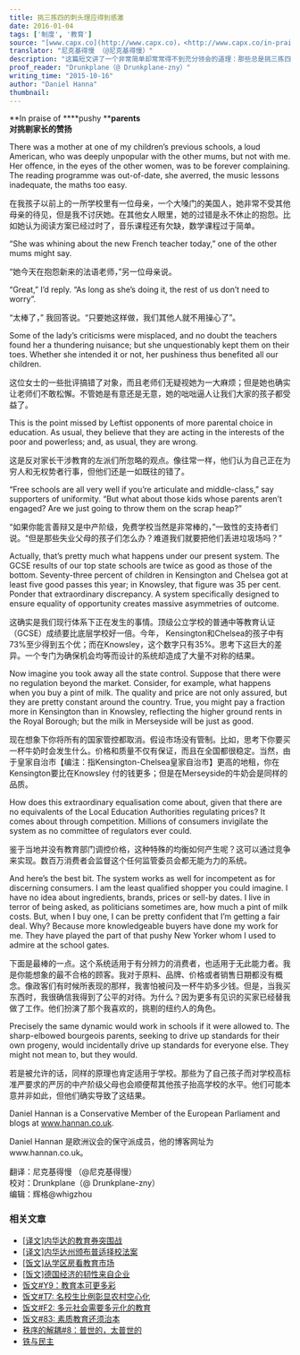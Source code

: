 ```yaml
---
title: 挑三拣四的刺头理应得到感激
date: 2016-01-04
tags: ['制度', '教育']
source: "[www.capx.co](http://www.capx.co)，<http://www.capx.co/in-praise-of-pushy-parents/>"
translator: "尼克基得慢 （@尼克基得慢）"
description: "这篇短文讲了一个非常简单却常常得不到充分领会的道理：那些总是挑三拣四的刺头，其实是强利他主义者（strong altruism），而那些总是一团和气的旁人，在受惠于他们的同时，自己却可保持温和友善的形象，很有意思的观察。"
proof_reader: "Drunkplane（@ Drunkplane-zny）"
writing_time: "2015-10-16"
author: "Daniel Hanna"
thumbnail:
---
```


**In praise of ****pushy ****parents**  
**对挑剔家长的赞扬**

There was a mother at one of my children’s previous schools, a loud American, who was deeply unpopular with the other mums, but not with me. Her offence, in the eyes of the other women, was to be forever complaining. The reading programme was out-of-date, she averred, the music lessons inadequate, the maths too easy.

在我孩子以前上的一所学校里有一位母亲，一个大嗓门的美国人，她非常不受其他母亲的待见，但是我不讨厌她。在其他女人眼里，她的过错是永不休止的抱怨。比如她认为阅读方案已经过时了，音乐课程还有欠缺，数学课程过于简单。

“She was whining about the new French teacher today,” one of the other mums might say.

“她今天在抱怨新来的法语老师，”另一位母亲说。

“Great,” I’d reply. “As long as she’s doing it, the rest of us don’t need to worry”.

“太棒了，” 我回答说。“只要她这样做，我们其他人就不用操心了”。

Some of the lady’s criticisms were misplaced, and no doubt the teachers found her a thundering nuisance; but she unquestionably kept them on their toes. Whether she intended it or not, her pushiness thus benefited all our children.

这位女士的一些批评搞错了对象，而且老师们无疑视她为一大麻烦；但是她也确实让老师们不敢松懈。不管她是有意还是无意，她的咄咄逼人让我们大家的孩子都受益了。

This is the point missed by Leftist opponents of more parental choice in education. As usual, they believe that they are acting in the interests of the poor and powerless; and, as usual, they are wrong.

这是反对家长干涉教育的左派们所忽略的观点。像往常一样，他们认为自己正在为穷人和无权势者行事，但他们还是一如既往的错了。

“Free schools are all very well if you’re articulate and middle-class,” say supporters of uniformity. “But what about those kids whose parents aren’t engaged? Are we just going to throw them on the scrap heap?”

“如果你能言善辩又是中产阶级，免费学校当然是非常棒的，”一致性的支持者们说。“但是那些失业父母的孩子们怎么办？难道我们就要把他们丢进垃圾场吗？”

Actually, that’s pretty much what happens under our present system. The GCSE results of our top state schools are twice as good as those of the bottom. Seventy-three percent of children in Kensington and Chelsea got at least five good passes this year; in Knowsley, that figure was 35 per cent. Ponder that extraordinary discrepancy. A system specifically designed to ensure equality of opportunity creates massive asymmetries of outcome.

这确实是我们现行体系下正在发生的事情。顶级公立学校的普通中等教育认证（GCSE）成绩要比底层学校好一倍。今年， Kensington和Chelsea的孩子中有73%至少得到五个优；而在Knowsley，这个数字只有35%。思考下这巨大的差异。一个专门为确保机会均等而设计的系统却造成了大量不对称的结果。

Now imagine you took away all the state control. Suppose that there were no regulation beyond the market. Consider, for example, what happens when you buy a pint of milk. The quality and price are not only assured, but they are pretty constant around the country. True, you might pay a fraction more in Kensington than in Knowsley, reflecting the higher ground rents in the Royal Borough; but the milk in Merseyside will be just as good.

现在想象下你将所有的国家管控都取消。假设市场没有管制。比如，思考下你要买一杯牛奶时会发生什么。价格和质量不仅有保证，而且在全国都很稳定。当然，由于皇家自治市【编注：指Kensington-Chelsea皇家自治市】更高的地租，你在Kensington要比在Knowsley 付的钱更多；但是在Merseyside的牛奶会是同样的品质。

How does this extraordinary equalisation come about, given that there are no equivalents of the Local Education Authorities regulating prices? It comes about through competition. Millions of consumers invigilate the system as no committee of regulators ever could.

鉴于当地并没有教育部门调控价格，这种特殊的均衡如何产生呢？这可以通过竞争来实现。数百万消费者会监督这个任何监管委员会都无能为力的系统。

And here’s the best bit. The system works as well for incompetent as for discerning consumers. I am the least qualified shopper you could imagine. I have no idea about ingredients, brands, prices or sell-by dates. I live in terror of being asked, as politicians sometimes are, how much a pint of milk costs. But, when I buy one, I can be pretty confident that I’m getting a fair deal. Why? Because more knowledgeable buyers have done my work for me. They have played the part of that pushy New Yorker whom I used to admire at the school gates.

下面是最棒的一点。这个系统适用于有分辨力的消费者，也适用于无此能力者。我是你能想象的最不合格的顾客。我对于原料、品牌、价格或者销售日期都没有概念。像政客们有时候所表现的那样，我害怕被问及一杯牛奶多少钱。但是，当我买东西时，我很确信我得到了公平的对待。为什么？因为更多有见识的买家已经替我做了工作。他们扮演了那个我喜欢的，挑剔的纽约人的角色。

Precisely the same dynamic would work in schools if it were allowed to. The sharp-elbowed bourgeois parents, seeking to drive up standards for their own progeny, would incidentally drive up standards for everyone else. They might not mean to, but they would.

若是被允许的话，同样的原理也肯定适用于学校。那些为了自己孩子而对学校高标准严要求的严厉的中产阶级父母也会顺便帮其他孩子抬高学校的水平。他们可能本意并非如此，但他们确实导致了这结果。

Daniel Hannan is a Conservative Member of the European Parliament and blogs at www.hannan.co.uk.

Daniel Hannan 是欧洲议会的保守派成员，他的博客网址为www.hannan.co.uk。


翻译：尼克基得慢 （@尼克基得慢）  
校对：Drunkplane（@ Drunkplane-zny）  
编辑：辉格@whigzhou


### 相关文章

* [[译文]内华达的教育券突围战](https://headsalon.org/archives/6259.html "[译文]内华达的教育券突围战")
* [[译文]内华达州颁布普适择校法案](https://headsalon.org/archives/5694.html "[译文]内华达州颁布普适择校法案")
* [[饭文]从学区房看教育市场](https://headsalon.org/archives/4573.html "[饭文]从学区房看教育市场")
* [[饭文]德国经济的韧性来自企业](https://headsalon.org/archives/4184.html "[饭文]德国经济的韧性来自企业")
* [饭文#Y9：教育本可更多彩](https://headsalon.org/archives/3432.html "饭文#Y9：教育本可更多彩")
* [饭文#T7: 名校生比例彰显农村空心化](https://headsalon.org/archives/2012.html "饭文#T7: 名校生比例彰显农村空心化")
* [饭文#F2: 多元社会需要多元化的教育](https://headsalon.org/archives/318.html "饭文#F2: 多元社会需要多元化的教育")
* [饭文#83: 素质教育还须治本](https://headsalon.org/archives/474.html "饭文#83: 素质教育还须治本")
* [秩序的解耦#8：普世的，太普世的](https://headsalon.org/archives/7846.html "秩序的解耦#8：普世的，太普世的")
* [铁与民主](https://headsalon.org/archives/7815.html "铁与民主")
